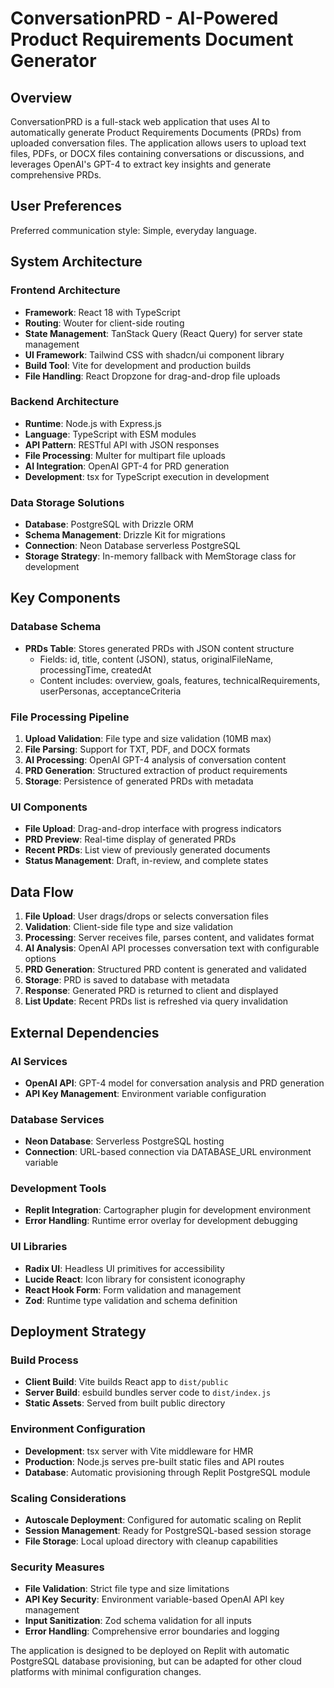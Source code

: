 # ConversationPRD - AI-Powered Product Requirements Document Generator

## Overview

ConversationPRD is a full-stack web application that uses AI to automatically generate Product Requirements Documents (PRDs) from uploaded conversation files. The application allows users to upload text files, PDFs, or DOCX files containing conversations or discussions, and leverages OpenAI's GPT-4 to extract key insights and generate comprehensive PRDs.

## User Preferences

Preferred communication style: Simple, everyday language.

## System Architecture

### Frontend Architecture
- **Framework**: React 18 with TypeScript
- **Routing**: Wouter for client-side routing
- **State Management**: TanStack Query (React Query) for server state management
- **UI Framework**: Tailwind CSS with shadcn/ui component library
- **Build Tool**: Vite for development and production builds
- **File Handling**: React Dropzone for drag-and-drop file uploads

### Backend Architecture
- **Runtime**: Node.js with Express.js
- **Language**: TypeScript with ESM modules
- **API Pattern**: RESTful API with JSON responses
- **File Processing**: Multer for multipart file uploads
- **AI Integration**: OpenAI GPT-4 for PRD generation
- **Development**: tsx for TypeScript execution in development

### Data Storage Solutions
- **Database**: PostgreSQL with Drizzle ORM
- **Schema Management**: Drizzle Kit for migrations
- **Connection**: Neon Database serverless PostgreSQL
- **Storage Strategy**: In-memory fallback with MemStorage class for development

## Key Components

### Database Schema
- **PRDs Table**: Stores generated PRDs with JSON content structure
  - Fields: id, title, content (JSON), status, originalFileName, processingTime, createdAt
  - Content includes: overview, goals, features, technicalRequirements, userPersonas, acceptanceCriteria

### File Processing Pipeline
1. **Upload Validation**: File type and size validation (10MB max)
2. **File Parsing**: Support for TXT, PDF, and DOCX formats
3. **AI Processing**: OpenAI GPT-4 analysis of conversation content
4. **PRD Generation**: Structured extraction of product requirements
5. **Storage**: Persistence of generated PRDs with metadata

### UI Components
- **File Upload**: Drag-and-drop interface with progress indicators
- **PRD Preview**: Real-time display of generated PRDs
- **Recent PRDs**: List view of previously generated documents
- **Status Management**: Draft, in-review, and complete states

## Data Flow

1. **File Upload**: User drags/drops or selects conversation files
2. **Validation**: Client-side file type and size validation
3. **Processing**: Server receives file, parses content, and validates format
4. **AI Analysis**: OpenAI API processes conversation text with configurable options
5. **PRD Generation**: Structured PRD content is generated and validated
6. **Storage**: PRD is saved to database with metadata
7. **Response**: Generated PRD is returned to client and displayed
8. **List Update**: Recent PRDs list is refreshed via query invalidation

## External Dependencies

### AI Services
- **OpenAI API**: GPT-4 model for conversation analysis and PRD generation
- **API Key Management**: Environment variable configuration

### Database Services
- **Neon Database**: Serverless PostgreSQL hosting
- **Connection**: URL-based connection via DATABASE_URL environment variable

### Development Tools
- **Replit Integration**: Cartographer plugin for development environment
- **Error Handling**: Runtime error overlay for development debugging

### UI Libraries
- **Radix UI**: Headless UI primitives for accessibility
- **Lucide React**: Icon library for consistent iconography
- **React Hook Form**: Form validation and management
- **Zod**: Runtime type validation and schema definition

## Deployment Strategy

### Build Process
- **Client Build**: Vite builds React app to `dist/public`
- **Server Build**: esbuild bundles server code to `dist/index.js`
- **Static Assets**: Served from built public directory

### Environment Configuration
- **Development**: tsx server with Vite middleware for HMR
- **Production**: Node.js serves pre-built static files and API routes
- **Database**: Automatic provisioning through Replit PostgreSQL module

### Scaling Considerations
- **Autoscale Deployment**: Configured for automatic scaling on Replit
- **Session Management**: Ready for PostgreSQL-based session storage
- **File Storage**: Local upload directory with cleanup capabilities

### Security Measures
- **File Validation**: Strict file type and size limitations
- **API Key Security**: Environment variable-based OpenAI API key management
- **Input Sanitization**: Zod schema validation for all inputs
- **Error Handling**: Comprehensive error boundaries and logging

The application is designed to be deployed on Replit with automatic PostgreSQL database provisioning, but can be adapted for other cloud platforms with minimal configuration changes.